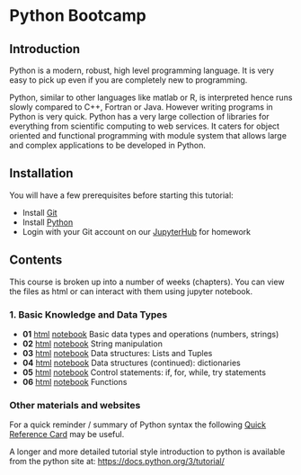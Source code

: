 
# Python Bootcamp

## Introduction

Python is a modern, robust, high level programming language. It is very easy to pick up even if you are completely new to programming. 

Python, similar to other languages like matlab or R, is interpreted hence runs slowly compared to C++, Fortran or Java. However writing programs in Python is very quick. Python has a very large collection of libraries for everything from scientific computing to web services. It caters for object oriented and functional programming with module system that allows large and complex applications to be developed in Python. 

## Installation

You will have a few prerequisites before starting this tutorial:

* Install [Git](install_git.md) 
* Install [Python](install_python.md)
* Login with your Git account on our [JupyterHub](https://jhub.whitesoftware.ro) for homework

## Contents

This course is broken up into a number of weeks (chapters).
You can view the files as html or can interact with them using jupyter notebook.

### 1. Basic Knowledge and Data Types

* **01** [html](html/01_week/01_numbers.html) [notebook](notebooks/01_week/01_numbers.ipynb) Basic data types and operations (numbers, strings) 
* **02** [html](html/01_week/02_strings.html) [notebook](notebooks/01_week/02_strings.ipynb) String manipulation 
* **03** [html](html/01_week/03_data1.html) [notebook](notebooks/01_week/03_data1.ipynb) Data structures: Lists and Tuples
* **04** [html](html/01_week/04_data2.html) [notebook](notebooks/01_week/04_data2.ipynb) Data structures (continued): dictionaries
* **05** [html](html/01_week/05_flow.html) [notebook](notebooks/01_week/05_flow.ipynb) Control statements: if, for, while, try statements
* **06** [html](html/01_week/06_functions.html) [notebook](notebooks/01_week/06_functions.ipynb) Functions
   


### Other materials and websites

For a quick reminder / summary of Python syntax the following [Quick Reference Card](http://www.cs.put.poznan.pl/csobaniec/software/python/py-qrc.html) may be useful. 

A longer and more detailed tutorial style introduction to python is available from the python site at: https://docs.python.org/3/tutorial/

